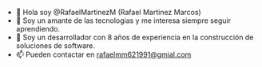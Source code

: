 - 👋 Hola soy @RafaelMartinezM (Rafael Martinez Marcos)
- 👀 Soy un amante de las tecnologias y me interesa siempre seguir aprendiendo.
- 🌱 Soy un desarrollador con 8 años de experiencia en la construcción de soluciones de software.
- 📫 Pueden contactar en rafaelmm621991@gmial.com

<!---
RafaelMartinezM/RafaelMartinezM is a ✨ special ✨ repository because its `README.md` (this file) appears on your GitHub profile.
You can click the Preview link to take a look at your changes.
--->
